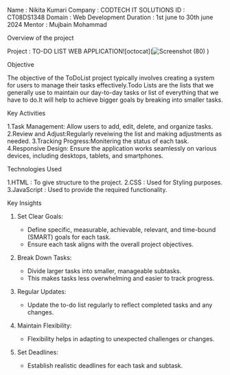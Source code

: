 Name : Nikita Kumari
Company : CODTECH IT SOLUTIONS
ID : CT08DS1348
Domain : Web Development
Duration : 1st june to 30th june 2024
Mentor : Mujbain Mohammad

Overview of the project

Project : TO-DO LIST WEB APPLICATION![octocat](![Screenshot (80)](https://github.com/Nikitakumari276/CODTECH-Task1/assets/173770782/130b5b74-6319-4c4b-85b9-77a4b9be2d25)
)

Objective

The objective of the ToDoList project typically involves creating a system for users to manage their tasks effectively.Todo Lists are the lists that we generally use to maintain our day-to-day tasks or list of everything that we have to do.It will help to achieve bigger goals by breaking into smaller tasks.

Key Activities

1.Task Management: Allow users to add, edit, delete, and organize tasks.
2.Review and Adjust:Regularly reveiwing the list and making adjustments as needed.
3.Tracking Progress:Monitering the status of each task.
4.Responsive Design: Ensure the application works seamlessly on various devices, including desktops, tablets, and smartphones.

Technologies Used

1.HTML : To give structure to the project.
2.CSS : Used for Styling purposes.
3.JavaScript : Used to provide the required functionality.

Key Insights

1. Set Clear Goals:
   - Define specific, measurable, achievable, relevant, and time-bound (SMART) goals for each task.
   - Ensure each task aligns with the overall project objectives.

2. Break Down Tasks:
   - Divide larger tasks into smaller, manageable subtasks.
   - This makes tasks less overwhelming and easier to track progress.
   
3. Regular Updates:
   - Update the to-do list regularly to reflect completed tasks and any changes.

4. Maintain Flexibility:
   - Flexibility helps in adapting to unexpected challenges or changes.

5. Set Deadlines:
   - Establish realistic deadlines for each task and subtask.
       

